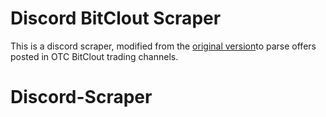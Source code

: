 # Discord BitClout Scraper

This is a discord scraper, modified from the [original version](https://github.com/Dracovian/Discord-Scraper)to parse offers posted in OTC BitClout trading channels.

# Discord-Scraper
